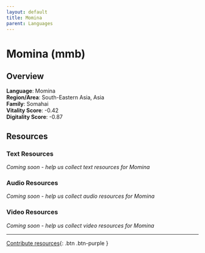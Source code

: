 ```yaml
---
layout: default
title: Momina
parent: Languages
---
```


# Momina (mmb)

## Overview

**Language**: Momina  
**Region/Area**: South-Eastern Asia, Asia  
**Family**: Somahai  
**Vitality Score**: -0.42  
**Digitality Score**: -0.87  

## Resources

### Text Resources
*Coming soon - help us collect text resources for Momina*

### Audio Resources
*Coming soon - help us collect audio resources for Momina*

### Video Resources
*Coming soon - help us collect video resources for Momina*

---

[Contribute resources](https://fairtrain.github.io/){: .btn .btn-purple }
